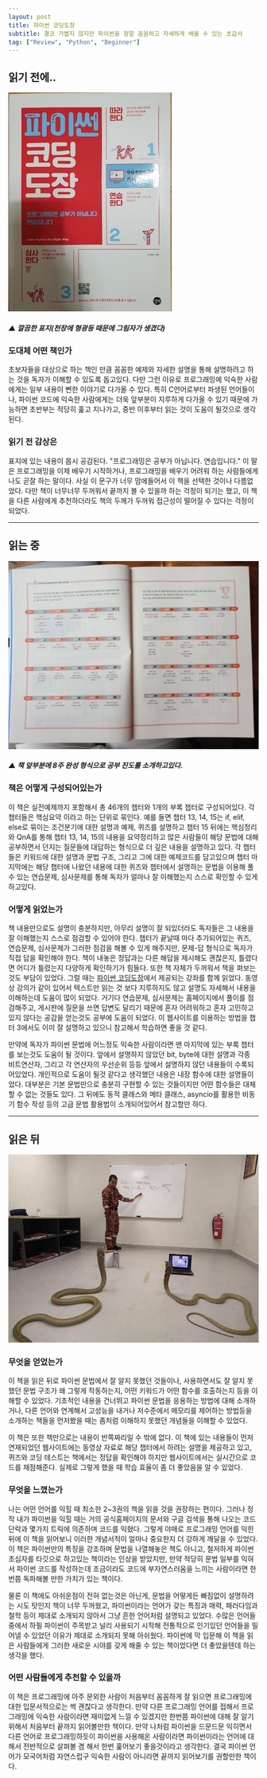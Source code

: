 ```yaml
---
layout: post
title: 파이썬 코딩도장
subtitle: 결코 가볍지 않지만 파이썬을 정말 꼼꼼하고 자세하게 배울 수 있는 초급서
tag: ["Review", "Python", "Beginner"]
---
```


## 읽기 전에..

![Python coding dojang title page](/img/20190707_182229.jpg)
##### ▲ 깔끔한 표지(천장에 형광등 때문에 그림자가 생겼다)

### 도대체 어떤 책인가

초보자들을 대상으로 하는 책인 만큼 꼼꼼한 예제와 자세한 설명을 통해 설명하려고 하는 것을 독자가 이해할 수 있도록 돕고있다. 다만 그런 이유로 프로그래밍에 익숙한 사람에게는 일부 내용이 뻔한 이야기로 다가올 수 있다. 특히 C언어로부터 파생된 언어들이나, 파이썬 코드에 익숙한 사람에게는 더욱 앞부분이 지루하게 다가올 수 있기 때문에 가능하면 초반부는 적당히 훑고 지나가고, 중반 이후부터 읽는 것이 도움이 될것으로 생각된다.

### 읽기 전 감상은

표지에 있는 내용이 몹시 공감된다. "프로그래밍은 공부가 아닙니다. 연습입니다." 이 말은 프로그래밍을 이제 배우기 시작하거나, 프로그래밍을 배우기 어려워 하는 사람들에게 나도 곧잘 하는 말이다. 사실 이 문구가 너무 맘에들어서 이 책을 선택한 것이나 다름없었다. 다만 책이 너무너무 두꺼워서 끝까지 볼 수 있을까 하는 걱정이 되기는 했고, 이 책을 다른 사람에게 추천하더라도 책의 두께가 두꺼워 접근성이 떨어질 수 있다는 걱정이 되었다.

***

## 읽는 중

![Python study guidline](/img/20190720_171113.jpg)
##### ▲ 책 앞부분에 8주 완성 형식으로 공부 진도를 소개하고있다.

### 책은 어떻게 구성되어있는가

이 책은 실전예제까지 포함해서 총 46개의 챕터와 1개의 부록 챕터로 구성되어있다. 각 챕터들은 핵심요약 이라고 하는 단위로 묶인다. 예를 들면 챕터 13, 14, 15는 if, elif, else로 묶이는 조건분기에 대한 설명과 예제, 퀴즈를 설명하고 챕터 15 뒤에는 핵심정리와 QnA를 통해 챕터 13, 14, 15의 내용을 요약정리하고 많은 사람들이 해당 문법에 대해 공부하면서 던지는 질문들에 대답하는 형식으로 더 깊은 내용을 설명하고 있다. 각 챕터들은 키워드에 대한 설명과 문법 구조, 그리고 그에 대한 예제코드를 담고있으며 챕터 마지막에는 해당 챕터에 나왔던 내용에 대한 퀴즈와 챕터에서 설명하는 문법을 이용해 풀 수 있는 연습문제, 심사문제를 통해 독자가 얼마나 잘 이해했는지 스스로 확인할 수 있게 하고있다.

### 어떻게 읽었는가

책 내용만으로도 설명이 충분하지만, 아무리 설명이 잘 되있더라도 독자들은 그 내용을 잘 이해했는지 스스로 점검할 수 있어야 한다. 챕터가 끝날때 마다 추가되어있는 퀴즈, 연습문제, 심사문제가 그러한 점검을 해볼 수 있게 해주지만, 문제-답 형식으로 독자가 직접 답을 확인해야 한다. 책이 내놓은 정답과는 다른 해답을 제시해도 괜찮은지, 틀렸다면 어디가 틀렸는지 다양하게 확인하기가 힘들다. 또한 책 자체가 두꺼워서 책을 펴보는것도 부담이 있었다. 그럴 때는 [파이썬 코딩도장](https://dojang.io/course/view.php?id=7)에서 제공되는 강좌를 함께 읽었다. 동영상 강의가 같이 있어서 텍스트만 읽는 것 보다 지루하지도 않고 설명도 자세해서 내용을 이해하는데 도움이 많이 되었다. 거기다 연습문제, 심사문제는 홈페이지에서 풀이를 점검해주고, 게시판에 질문을 쓰면 답변도 달리기 때문에 혼자 어려워하고 혼자 고민하고있지 않다는 공감을 얻는것도 공부에 도움이 되었다. 이 웹사이트를 이용하는 방법을 챕터 3에서도 이미 잘 설명하고 있으니 참고해서 학습하면 좋을 것 같다.

만약에 독자가 파이썬 문법에 어느정도 익숙한 사람이라면 맨 마지막에 있는 부록 챕터를 보는것도 도움이 될 것이다. 앞에서 설명하지 않았던 bit, byte에 대한 설명과 각종 비트연산자, 그리고 각 연산자의 우선순위 등등 앞에서 설명하지 않던 내용들이 수록되어있었다.  개인적으로 도움이 될것 같다고 생각했던 내용은 내장 함수에 대한 설명들이었다. 대부분은 기본 문법만으로 충분히 구현할 수 있는 것들이지만 어떤 함수들은 대체할 수 없는 것들도 있다. 그 뒤에도 동적 클래스와 메타 클래스, asyncio를 활용한 비동기 함수 작성 등의 고급 문법 활용법이 소개되어있어서 참고할만 하다. 

***

## 읽은 뒤

![Teaching python](/img/teach_python.jpg)

### 무엇을 얻었는가

이 책을 읽은 뒤로 파이썬 문법에서 잘 알지 못했던 것들이나, 사용하면서도 잘 알지 못했던 문법 구조가 왜 그렇게 작동하는지, 어떤 키워드가 어떤 함수를 호출하는지 등을 이해할 수 있었다. 기초적인 내용을 건너뛰고 파이썬 문법을 응용하는 방법에 대해 소개하거나, 다른 언어와 연계해서 고성능을 내거나 저수준에서 메모리를 제어하는 방법등을 소개하는 책들을 먼저봤을 때는 좀처럼 이해하지 못했던 개념들을 이해할 수 있었다.

이 책은 또한 책만으로는 내용이 반쪽짜리일 수 밖에 없다. 이 책에 있는 내용들이 먼저 연재되었던 웹사이트에는 동영상 자료로 해당 챕터에서 하려는 설명을 제공하고 있고, 퀴즈와 코딩 테스트는 책에서는 정답을 확인해야 하지만 웹사이트에서는 실시간으로 코드를 채점해준다. 실제로 그렇게 했을 때 학습 효율이 좀 더 좋았음을 알 수 있었다. 

### 무엇을 느꼈는가

나는 어떤 언어를 익힐 때 최소한 2~3권의 책을 읽을 것을 권장하는 편이다. 그러나 정작 내가 파이썬을 익힐 때는 거의 공식홈페이지의 문서와 구글 검색을 통해 나오는 코드단락과 몇가지 트릭에 의존하며 코드를 익혔다. 그렇게 야매로 프로그래밍 언어를 익힌 뒤에 이 책을 읽어보니 이러한 개념서적이 얼마나 중요한지 더 강하게 깨달을 수 있었다. 이 책은 파이썬만의 특징을 강조하며 문법을 나열해놓은 책도 아니고, 철저하게 파이썬 초심자를 타깃으로 하고있는 책이라는 인상을 받았지만, 만약 적당히 문법 일부를 익혀서 파이썬 코드를 작성하는데 조금이라도 코드에 부자연스러움을 느끼는 사람이라면 한번쯤 독파해볼 만한 가치가 있는 책이다.

물론 이 책에도 아쉬운점이 전혀 없는것은 아닌게, 문법을 어떻게든 빠짐없이 설명하려는 시도 탓인지 책이 너무 두꺼웠고, 파이썬이라는 언어가 갖는 특징과 매력, 패러다임과 철학 등이 제대로 소개되지 않아서 그냥 흔한 언어처럼 설명되고 있었다. 수많은 언어들 중에서 하필 파이썬이 주목받고 널리 사용되기 시작해 전통적으로 인기있던 언어들을 밀어낼 수 있었던 이유가 제대로 소개되지 못해 아쉬웠다. 파이썬에 막 입문해 이 책을 읽은 사람들에게 그러한 새로운 시야를 갖게 해줄 수 있는 책이었다면 더 좋았을텐데 하는 생각을 했다. 

### 어떤 사람들에게 추천할 수 있을까

이 책은 프로그래밍에 아주 문외한 사람이 처음부터 꼼꼼하게 잘 읽으면 프로그래밍에 대한 입문서적으로는 썩 괜찮다고 생각한다. 만약 다른 프로그래밍 언어를 접해서 프로그래밍에 익숙한 사람이라면 재미없게 느낄 수 있겠지만 한번쯤 파이썬에 대해 잘 알기위해서 처음부터 끝까지 읽어볼만한 책이다. 만약 나처럼 파이썬을 드문드문 익히면서 다른 언어로 프로그래밍하듯이 파이썬을 사용해온 사람이라면 파이썬이라는 언어에 대해서 전반적으로 살펴볼 겸 해서 한번 훑어보기 좋을것이라고 생각한다. 결국 파이썬 언어가 모국어처럼 자연스럽구 익숙한 사람이 아니라면 끝까지 읽어보기를 권할만한 책이다.